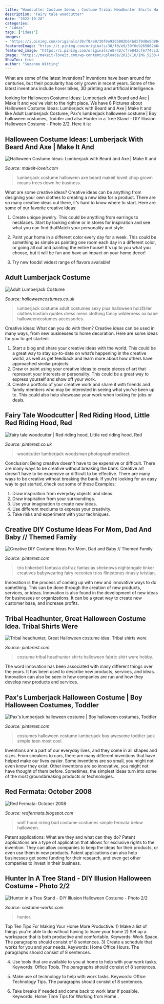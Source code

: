 ```yaml
---
title: "Woodcutter Costume Ideas : Costume Tribal Headhunter Shirts Halloween Fabric Shirt Were Hobby"
description: "Fairy tale woodcutter"
date: "2022-10-28"
categories:
- "ideas"
tags: ["ideas"]
images:
- "https://i.pinimg.com/originals/30/f0/e9/30f0e9265082b64bd5f9d0e5d8042f8e.jpg"
featuredImage: "https://i.pinimg.com/originals/30/f0/e9/30f0e9265082b64bd5f9d0e5d8042f8e.jpg"
featured_image: "https://i.pinimg.com/originals/e8/42/cf/e842cfe774cc3aaa0a9348ecf4e67614.jpg"
image: "https://makeit-loveit.com/wp-content/uploads/2013/10/IMG_5233-001.jpg"
ShowToc: true
author: "Suzanne Witting"
---
```



What are some of the latest inventions?
Inventions have been around for centuries, but their popularity has only grown in recent years. Some of the latest inventions include hover bikes, 3D printing and artificial intelligence.

	

		
looking for Halloween Costume Ideas: Lumberjack with Beard and Axe | Make It and you've visit to the right place. We have 8 Pictures about Halloween Costume Ideas: Lumberjack with Beard and Axe | Make It and like Adult Lumberjack Costume, Pax&#039;s lumberjack halloween costume | Boy halloween costumes, Toddler and also Hunter in a Tree Stand - DIY Illusion Halloween Costume - Photo 2/2. Here it is:
		
    
## Halloween Costume Ideas: Lumberjack With Beard And Axe | Make It And

<img loading=lazy src="https://makeit-loveit.com/wp-content/uploads/2013/10/IMG_5233-001.jpg" onerror="this.onerror=null;this.src='https://tse2.mm.bing.net/th?id=OIP._AewVxkjLvP73rk--xzTqAHaE8&amp;pid=15.1';" alt="Halloween Costume Ideas: Lumberjack with Beard and Axe | Make It and">

_Source: makeit-loveit.com_

>lumberjack costume halloween axe beard makeit loveit chop grown means trees down he business. 

	

What are some creative ideas?
Creative ideas can be anything from designing your own clothes to creating a new idea for a product. There are so many creative ideas out there, it's hard to know where to start. Here are some of our favorite creative ideas:
1. Create unique jewelry. This could be anything from earrings to necklaces. Start by looking online or in stores for inspiration and see what you can find thatMatch your personality and style.

2. Paint your home in a different color every day for a week. This could be something as simple as painting one room each day in a different color, or going all out and painting the entire house! It's up to you what you choose, but it will be fun and have an impact on your home decor!

3. Try new foods! widest range of flavors available!

    
## Adult Lumberjack Costume

<img loading=lazy src="https://images.halloweencostumes.co.uk/products/17964/1-1/adult-lumberjack-costume.jpg" onerror="this.onerror=null;this.src='https://tse2.mm.bing.net/th?id=OIP.Nd2LQzyW6Xwpz9yH3tDSLgHaKl&amp;pid=15.1';" alt="Adult Lumberjack Costume">

_Source: halloweencostumes.co.uk_

>lumberjack costume adult costumes sexy plus halloween holzfäller clothes kostüm quotes dress mens clothing fancy wilderness ox babe halloweencostumes accessories. 

	

Creative ideas: What can you do with them?
Creative ideas can be used in many ways, from new businesses to home decoration. Here are some ideas for you to get started: 
1. Start a blog and share your creative ideas with the world. This could be a great way to stay up-to-date on what’s happening in the creative world, as well as get feedback and learn more about how others have approached similar projects. 
2. Draw or paint using your creative ideas to create pieces of art that represent your interests or personality. This could be a great way to express yourself and show off your work. 
3. Create a portfolio of your creative work and share it with friends and family members who may be interested in seeing what you’ve been up to. This could also help showcase your work when looking for jobs or deals. 

    
## Fairy Tale Woodcutter | Red Riding Hood, Little Red Riding Hood, Red

<img loading=lazy src="https://i.pinimg.com/originals/30/f0/e9/30f0e9265082b64bd5f9d0e5d8042f8e.jpg" onerror="this.onerror=null;this.src='https://tse2.mm.bing.net/th?id=OIP.c_IcjfGwONDlC0887BLHHwAAAA&amp;pid=15.1';" alt="fairy tale woodcutter | Red riding hood, Little red riding hood, Red">

_Source: pinterest.co.uk_

>woodcutter lumberjack woodsman photographersdirect. 

	

Conclusion: Being creative doesn't have to be expensive or difficult. There are many ways to be creative without breaking the bank.
Creative art doesn't have to be expensive or difficult to be effective. There are many ways to be creative without breaking the bank. If you're looking for an easy way to get started, check out some of these Examples: 
1. Draw inspiration from everyday objects and ideas.
2. Draw inspiration from your surroundings.
3. Use your imagination to create new ideas. 
4. Use different mediums to express your creativity.
5. Take risks and experiment with your techniques.

    
## Creative DIY Costume Ideas For Mom, Dad And Baby // Themed Family

<img loading=lazy src="https://i.pinimg.com/236x/30/66/48/30664892ab51cb3d08c776f9332dfba6--family-halloween-costumes-group-costumes.jpg?nii=t" onerror="this.onerror=null;this.src='https://tse1.mm.bing.net/th?id=OIP.5YeZNUN1a2mD2QGjleYcRQAAAA&amp;pid=15.1';" alt="Creative DIY Costume Ideas For Mom, Dad and Baby // Themed Family">

_Source: pinterest.com_

>trio tinkerbell fantasia disfraz fantasias sheknows nightengale tinker creativos babywearing fairy recentes trios flintstones rinasly kristian. 

	

Innovation is the process of coming up with new and innovative ways to do something. This can be done through the creation of new products, services, or ideas. Innovation is also found in the development of new ideas for businesses or organizations. It can be a great way to create new customer base, and increase profits.

    
## Tribal Headhunter, Great Halloween Costume Idea. Tribal Shirts Were

<img loading=lazy src="https://i.pinimg.com/originals/72/b3/47/72b34725e3176f46cad97a4bf6166282.jpg" onerror="this.onerror=null;this.src='https://tse1.mm.bing.net/th?id=OIP.8SCUnz6O__UmdidimcZWqAHaE7&amp;pid=15.1';" alt="Tribal headhunter, Great Halloween costume idea. Tribal shirts were">

_Source: pinterest.com_

>costume tribal headhunter shirts halloween fabric shirt were hobby. 

	

The word innovation has been associated with many different things over the years. It has been used to describe new products, services, and ideas. Innovation can also be seen in how companies are run and how they develop new products and services.

    
## Pax&#039;s Lumberjack Halloween Costume | Boy Halloween Costumes, Toddler

<img loading=lazy src="https://i.pinimg.com/originals/e8/42/cf/e842cfe774cc3aaa0a9348ecf4e67614.jpg" onerror="this.onerror=null;this.src='https://tse2.mm.bing.net/th?id=OIP.xLOhEEL09IvED0ur1xVZjgHaLH&amp;pid=15.1';" alt="Pax&#039;s lumberjack halloween costume | Boy halloween costumes, Toddler">

_Source: pinterest.com_

>costumes halloween costume lumberjack boy awesome toddler jack simple teen most cool. 

	

Inventions are a part of our everyday lives, and they come in all shapes and sizes. From sneakers to cars, there are many different inventions that have helped make our lives easier. Some inventions are so small, you might not even know they exist. Other inventions are so innovative, you might not have thought of them before. Sometimes, the simplest ideas turn into some of the most groundbreaking products or technologies.

    
## Red Fermata: October 2008

<img loading=lazy src="http://3.bp.blogspot.com/_riykAjkEl7s/SQoQ7oNE1EI/AAAAAAAAAH0/eabxnpiqPMI/s400/red+and+wolf.jpg" onerror="this.onerror=null;this.src='https://tse3.mm.bing.net/th?id=OIP.l9BJQAcdmB8NTR3OaCg7SwAAAA&amp;pid=15.1';" alt="Red Fermata: October 2008">

_Source: redfermata.blogspot.com_

>wolf hood riding bad costume costumes simple fermata below halloween. 

	

Patent applications: What are they and what can they do?
Patent applications are a type of application that allows for exclusive rights to the invention. They can allow companies to keep the ideas for their products, or even use them in new products. Patent applications can also help businesses get some funding for their research, and even get other companies to invest in their business.

    
## Hunter In A Tree Stand - DIY Illusion Halloween Costume - Photo 2/2

<img loading=lazy src="https://photos.costume-works.com/full/hunter_in_a_tree_stand1.jpg" onerror="this.onerror=null;this.src='https://tse4.mm.bing.net/th?id=OIP.FqEcSosYQN4EeNRMnEqjjQHaKS&amp;pid=15.1';" alt="Hunter in a Tree Stand - DIY Illusion Halloween Costume - Photo 2/2">

_Source: costume-works.com_

>hunter. 

	

Top Ten Tips For Making Your Home More Productive: 1) Make a list of things you're able to do without having to leave your home
2) Set up a workspace that is both productive and comfortable. Keywords: Work Space. The paragraphs should consist of 8 sentences.
3) Create a schedule that works for you and your needs. Keywords: Home Office Hours. The paragraphs should consist of 8 sentences.

4) Use tools that are available to you at home to help with your work tasks. Keywords: Office Tools. The paragraphs should consist of 8 sentences.

5) Make use of technology to help with work tasks. Keywords: Office Technology Tips. The paragraphs should consist of 8 sentences.

6) Take breaks if needed and come back to work later if possible. Keywords: Home Time Tips for Working from Home .

